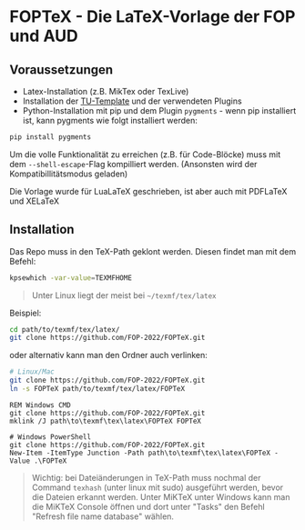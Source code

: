 # FOPTeX - Die LaTeX-Vorlage der FOP und AUD

## Voraussetzungen
- Latex-Installation (z.B. MikTex oder TexLive)
- Installation der [TU-Template](https://github.com/tudace/tuda_latex_templates) und der verwendeten Plugins
- Python-Installation mit pip und dem Plugin `pygments`  - wenn pip installiert ist, kann pygments wie folgt installiert werden:
```sh
pip install pygments
```

Um die volle Funktionalität zu erreichen (z.B. für Code-Blöcke) muss mit dem `--shell-escape`-Flag kompilliert werden. (Ansonsten wird der Kompatibillitätsmodus geladen)

Die Vorlage wurde für LuaLaTeX geschrieben, ist aber auch mit PDFLaTeX und XELaTeX
## Installation
Das Repo muss in den TeX-Path geklont werden.
Diesen findet man mit dem Befehl:
```sh
kpsewhich -var-value=TEXMFHOME
```
> Unter Linux liegt der meist bei `~/texmf/tex/latex`

Beispiel:

```sh
cd path/to/texmf/tex/latex/
git clone https://github.com/FOP-2022/FOPTeX.git
```

oder alternativ kann man den Ordner auch verlinken:

```sh
# Linux/Mac
git clone https://github.com/FOP-2022/FOPTeX.git
ln -s FOPTeX path/to/texmf/tex/latex/FOPTeX 
```
```batch
REM Windows CMD
git clone https://github.com/FOP-2022/FOPTeX.git
mklink /J path\to\texmf\tex\latex\FOPTeX FOPTeX
```
```pwsh
# Windows PowerShell
git clone https://github.com/FOP-2022/FOPTeX.git
New-Item -ItemType Junction -Path path\to\texmf\tex\latex\FOPTeX -Value .\FOPTeX
```

> Wichtig: bei Dateiänderungen in TeX-Path muss nochmal der Command `texhash` (unter linux mit sudo) ausgeführt werden, bevor die Dateien erkannt werden. Unter MiKTeX unter Windows kann man die MiKTeX Console öffnen und dort unter "Tasks" den Befehl "Refresh file name database" wählen.
